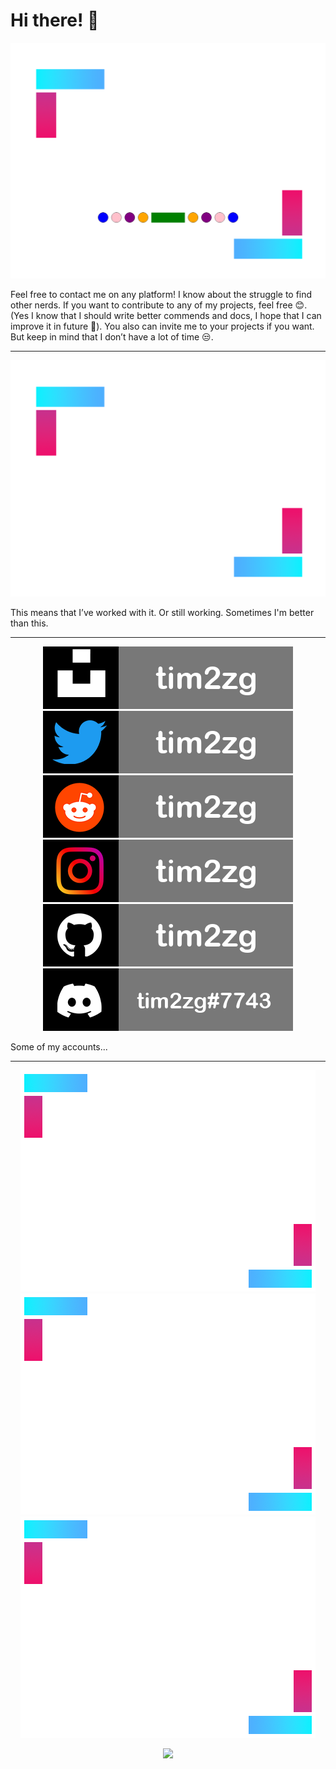 # Hi there! 👋

<div align="center">
       <img src="https://github.com/tim2zg/tim2zg/raw/main/a_mini.png"/>
</div>

Feel free to contact me on any platform! I know about the struggle to find other nerds. If you want to contribute to any of my projects, feel free 😊. (Yes I know that I should write better commends and docs, I hope that I can improve it in future 🤔). You also can invite me to your projects if you want. But keep in mind that I don’t have a lot of time 😒. 

---

<div align="center">
       <img src="https://github.com/tim2zg/tim2zg/raw/main/asdf.png"/>
</div>

This means that I’ve worked with it. Or still working. Sometimes I'm better than this. 

---


<div align="center">
       <img src="https://github.com/tim2zg/tim2zg/raw/main/unsplash_mini.png"/>
       <img src="https://github.com/tim2zg/tim2zg/raw/main/twitter_mini.png"/>
       <img src="https://github.com/tim2zg/tim2zg/raw/main/reedit_mini.png"/>
       <img src="https://raw.githubusercontent.com/tim2zg/tim2zg/main/insta_mini.png"/>
       <img src="https://github.com/tim2zg/tim2zg/raw/main/github_mini.png"/>
       <img src="https://github.com/tim2zg/tim2zg/raw/main/discord_mini.png"/>
</div>


Some of my accounts...

---


<div align="center">
       <img src="https://github.com/tim2zg/tim2zg/raw/main/mini_with_text.png"/>
       <img src="https://github.com/tim2zg/tim2zg/raw/main/mini_with_text_tow.png"/>
       <img src="https://github.com/tim2zg/tim2zg/raw/main/mini_with_text_three.png"/>
</div>

<p align="center">
  <img src="http://github-readme-streak-stats.herokuapp.com?user=tim2zg&theme=dark&hide_border=true&date_format=M%20j%5B%2C%20Y%5D">
</p>
